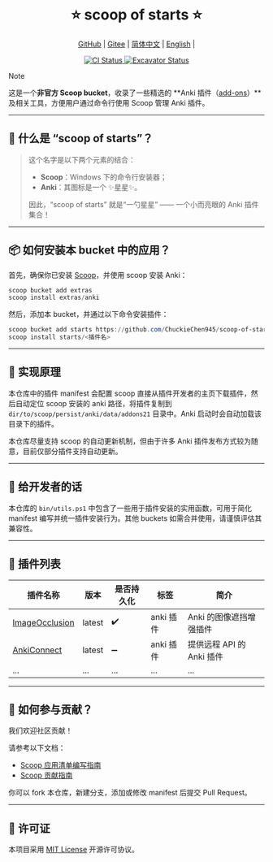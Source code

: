 <!-- markdownlint-disable MD033 MD041 -->
<p align="center">
    <h1 align="center">⭐ scoop of starts ⭐</h1>
</p>

<p align="center">
    <a href="https://github.com/ChuckieChen945/scoop-of-starts">GitHub</a> |
    <a href="https://gitee.com/Chuckie_Chen/scoop-of-stars">Gitee</a> |
    <a href="readme-cn.md">简体中文</a> |
    <a href="readme.md">English</a> |
</p>

<p align="center">
    <a href="https://github.com/ChuckieChen945/scoop-of-starts/actions/workflows/ci.yml">
        <img src="https://github.com/ChuckieChen945/scoop-of-starts/actions/workflows/ci.yml/badge.svg" alt="CI Status" />
    </a>
    <a href="https://github.com/ChuckieChen945/scoop-of-starts/actions/workflows/excavator.yml">
        <img src="https://github.com/ChuckieChen945/scoop-of-starts/actions/workflows/excavator.yml/badge.svg" alt="Excavator Status" />
    </a>
</p>

> [!Note]
>
> 这是一个**非官方 Scoop bucket**，收录了一些精选的 **Anki 插件（[add-ons](https://ankiweb.net/shared/addons)）**及相关工具，方便用户通过命令行使用 Scoop 管理 Anki 插件。

---

## 🌟 什么是 “scoop of starts”？

> 这个名字是以下两个元素的结合：
>
> * **Scoop**：Windows 下的命令行安装器；
> * **Anki**：其图标是一个 ✨星星✨。
>
> 因此，“scoop of starts” 就是“一勺星星” —— 一个小而亮眼的 Anki 插件集合！

---

## 📦 如何安装本 bucket 中的应用？

首先，确保你已安装 [Scoop](https://scoop.sh)，并使用 scoop 安装 Anki：

```powershell
scoop bucket add extras
scoop install extras/anki
```

然后，添加本 bucket，并通过以下命令安装插件：

```powershell
scoop bucket add starts https://github.com/ChuckieChen945/scoop-of-starts.git
scoop install starts/<插件名>
```

---

## 🧠 实现原理

本仓库中的插件 manifest 会配置 scoop 直接从插件开发者的主页下载插件，然后自动定位 scoop 安装的 anki 路径，将插件复制到 `dir/to/scoop/persist/anki/data/addons21` 目录中。Anki 启动时会自动加载该目录下的插件。

本仓库尽量支持 scoop 的自动更新机制，但由于许多 Anki 插件发布方式较为随意，目前仅部分插件支持自动更新。

---

## 🙋 给开发者的话

本仓库的 `bin/utils.ps1` 中包含了一些用于插件安装的实用函数，可用于简化 manifest 编写并统一插件安装行为。其他 buckets 如需合并使用，请谨慎评估其兼容性。

---

## 📃 插件列表

| 插件名称                                                                  | 版本   | 是否持久化 | 标签      | 简介                      |
| ------------------------------------------------------------------------- | ------ | ---------- | --------- | ------------------------- |
| [ImageOcclusion](https://github.com/glutanimate/image-occlusion-enhanced) | latest | ✔️          | anki 插件 | Anki 的图像遮挡增强插件   |
| [AnkiConnect](https://github.com/FooSoft/anki-connect)                    | latest | ➖          | anki 插件 | 提供远程 API 的 Anki 插件 |
| ...                                                                       | ...    | ...        | ...       | ...                       |

---

## 🤝 如何参与贡献？

我们欢迎社区贡献！

请参考以下文档：

* [Scoop 应用清单编写指南](https://github.com/ScoopInstaller/Scoop/wiki/App-Manifests)
* [Scoop 贡献指南](https://github.com/ScoopInstaller/.github/blob/main/.github/CONTRIBUTING.md)

你可以 fork 本仓库，新建分支，添加或修改 manifest 后提交 Pull Request。

---

## 📜 许可证

本项目采用 [MIT License](LICENSE) 开源许可协议。
